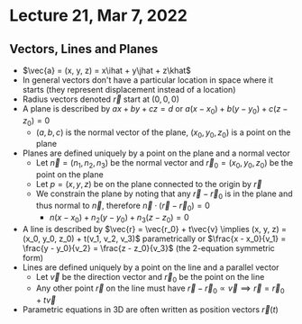 # Lecture 21, Mar 7, 2022

## Vectors, Lines and Planes

* $\vec{a} = (x, y, z) = x\ihat + y\jhat + z\khat$
* In general vectors don't have a particular location in space where it starts (they represent displacement instead of a location)
* Radius vectors denoted $\vec{r}$ start at $(0, 0, 0)$
* A plane is described by $ax + by + cz = d$ or $a(x - x_0) + b(y - y_0) + c(z - z_0) = 0$
	* $(a, b, c)$ is the normal vector of the plane, $(x_0, y_0, z_0)$ is a point on the plane
* Planes are defined uniquely by a point on the plane and a normal vector
	* Let $\vec{n} = (n_1, n_2, n_3)$ be the normal vector and $\vec{r}_0 = (x_0, y_0, z_0)$ be the point on the plane
	* Let $p = (x, y, z)$ be on the plane connected to the origin by $\vec{r}$
	* We constrain the plane by noting that any $\vec{r} - \vec{r}_0$ is in the plane and thus normal to $\vec{n}$, therefore $\vec{n} \cdot (\vec{r} - \vec{r}_0) = 0$
		* $n(x - x_0) + n_2(y - y_0) + n_3(z - z_0) = 0$
* A line is described by $\vec{r} = \vec{r_0} + t\vec{v} \implies (x, y, z) = (x_0, y_0, z_0) + t(v_1, v_2, v_3)$ parametrically or $\frac{x - x_0}{v_1} = \frac{y - y_0}{v_2} = \frac{z - z_0}{v_3}$ (the 2-equation symmetric form)
* Lines are defined uniquely by a point on the line and a parallel vector
	* Let $\vec{v}$ be the direction vector and $\vec{r}_0$ be the point on the line
	* Any other point $\vec{r}$ on the line must have $\vec{r} - \vec{r}_0 \propto \vec{v} \implies \vec{r} = \vec{r}_0 + t\vec{v}$
* Parametric equations in 3D are often written as position vectors $\vec{r}(t)$


